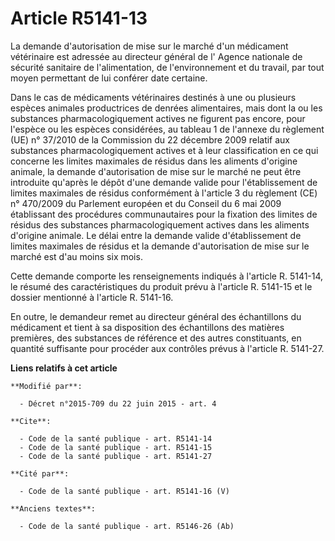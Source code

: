 # Article R5141-13

La demande d'autorisation de mise sur le marché d'un médicament vétérinaire est adressée au directeur général de l' Agence
nationale de sécurité sanitaire de l'alimentation, de l'environnement et du travail, par tout moyen permettant de lui
conférer date certaine. 

Dans le cas de médicaments vétérinaires destinés à une ou plusieurs espèces animales productrices de denrées alimentaires,
mais dont la ou les substances pharmacologiquement actives ne figurent pas encore, pour l'espèce ou les espèces considérées,
au tableau 1 de l'annexe du règlement (UE) n° 37/2010 de la Commission du 22 décembre 2009 relatif aux substances
pharmacologiquement actives et à leur classification en ce qui concerne les limites maximales de résidus dans les aliments
d'origine animale, la demande d'autorisation de mise sur le marché ne peut être introduite qu'après le dépôt d'une demande
valide pour l'établissement de limites maximales de résidus conformément à l'article 3 du règlement (CE) n° 470/2009 du
Parlement européen et du Conseil du 6 mai 2009 établissant des procédures communautaires pour la fixation des limites de
résidus des substances pharmacologiquement actives dans les aliments d'origine animale. Le délai entre la demande valide
d'établissement de limites maximales de résidus et la demande d'autorisation de mise sur le marché est d'au moins six mois. 

Cette demande comporte les renseignements indiqués à l'article R. 5141-14, le résumé des caractéristiques du produit prévu à
l'article R. 5141-15 et le dossier mentionné à l'article R. 5141-16. 

En outre, le demandeur remet au directeur général des échantillons du médicament et tient à sa disposition des échantillons
des matières premières, des substances de référence et des autres constituants, en quantité suffisante pour procéder aux
contrôles prévus à l'article R. 5141-27.

**Liens relatifs à cet article**

	**Modifié par**:

	  - Décret n°2015-709 du 22 juin 2015 - art. 4

	**Cite**:

	  - Code de la santé publique - art. R5141-14
	  - Code de la santé publique - art. R5141-15
	  - Code de la santé publique - art. R5141-27

	**Cité par**:

	  - Code de la santé publique - art. R5141-16 (V)

	**Anciens textes**:

	  - Code de la santé publique - art. R5146-26 (Ab)
